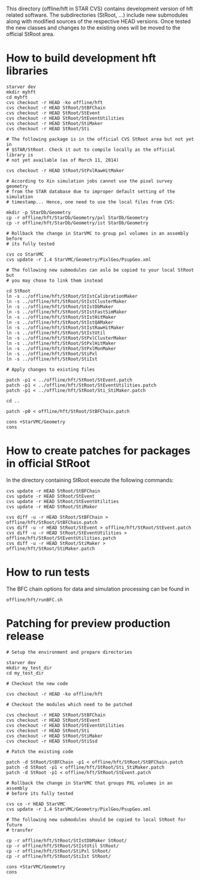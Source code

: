 
This directory (offline/hft in STAR CVS) contains development version of hft
related software. The subdirectories (StRoot, ...) include new
submodules along with modified sources of the respective HEAD versions. Once
tested the new classes and changes to the existing ones will be moved to the
official StRoot area.


How to build development hft libraries
======================================

    starver dev
    mkdir myhft
    cd myhft
    cvs checkout -r HEAD -ko offline/hft
    cvs checkout -r HEAD StRoot/StBFChain
    cvs checkout -r HEAD StRoot/StEvent
    cvs checkout -r HEAD StRoot/StEventUtilities
    cvs checkout -r HEAD StRoot/StiMaker
    cvs checkout -r HEAD StRoot/Sti

    # The following package is in the official CVS StRoot area but not yet in
    # $STAR/StRoot. Check it out to compile locally as the official library is
    # not yet available (as of March 11, 2014)

    cvs checkout -r HEAD StRoot/StPxlRawHitMaker

    # According to Xin simulation jobs cannot use the pixel survey geometry
    # from the STAR database due to improper default setting of the simulation
    # timestamp... Hence, one need to use the local files from CVS:

    mkdir -p StarDb/Geometry
    cp -r offline/hft/StarDb/Geometry/pxl StarDb/Geometry
    cp -r offline/hft/StarDb/Geometry/ist StarDb/Geometry

    # Rollback the change in StarVMC to group pxl volumes in an assembly before
    # its fully tested

    cvs co StarVMC
    cvs update -r 1.4 StarVMC/Geometry/PixlGeo/PsupGeo.xml

    # The following new submodules can aslo be copied to your local StRoot but
    # you may chose to link them instead

    cd StRoot
    ln -s ../offline/hft/StRoot/StIstCalibrationMaker
    ln -s ../offline/hft/StRoot/StIstClusterMaker
    ln -s ../offline/hft/StRoot/StIstDbMaker
    ln -s ../offline/hft/StRoot/StIstFastSimMaker
    ln -s ../offline/hft/StRoot/StIstHitMaker
    ln -s ../offline/hft/StRoot/StIstQAMaker
    ln -s ../offline/hft/StRoot/StIstRawHitMaker
    ln -s ../offline/hft/StRoot/StIstUtil
    ln -s ../offline/hft/StRoot/StPxlClusterMaker
    ln -s ../offline/hft/StRoot/StPxlHitMaker
    ln -s ../offline/hft/StRoot/StPxlMonMaker
    ln -s ../offline/hft/StRoot/StiPxl
    ln -s ../offline/hft/StRoot/StiIst

    # Apply changes to existing files

    patch -p1 < ../offline/hft/StRoot/StEvent.patch
    patch -p1 < ../offline/hft/StRoot/StEventUtilities.patch
    patch -p1 < ../offline/hft/StRoot/Sti_StiMaker.patch

    cd ..

    patch -p0 < offline/hft/StRoot/StBFChain.patch

    cons +StarVMC/Geometry
    cons


How to create patches for packages in official StRoot
=====================================================

In the directory containing StRoot execute the following commands:

    cvs update -r HEAD StRoot/StBFChain
    cvs update -r HEAD StRoot/StEvent
    cvs update -r HEAD StRoot/StEventUtilities
    cvs update -r HEAD StRoot/StiMaker

    cvs diff -u -r HEAD StRoot/StBFChain > offline/hft/StRoot/StBFChain.patch
    cvs diff -u -r HEAD StRoot/StEvent > offline/hft/StRoot/StEvent.patch
    cvs diff -u -r HEAD StRoot/StEventUtilities > offline/hft/StRoot/StEventUtilities.patch
    cvs diff -u -r HEAD StRoot/StiMaker > offline/hft/StRoot/StiMaker.patch


How to run tests
================

The BFC chain options for data and simulation processing can be found in

    offline/hft/runBFC.sh


Patching for preview production release
=======================================

    # Setup the environment and prepare directories

    starver dev
    mkdir my_test_dir
    cd my_test_dir

    # Checkout the new code

    cvs checkout -r HEAD -ko offline/hft

    # Checkout the modules which need to be patched

    cvs checkout -r HEAD StRoot/StBFChain
    cvs checkout -r HEAD StRoot/StEvent
    cvs checkout -r HEAD StRoot/StEventUtilities
    cvs checkout -r HEAD StRoot/Sti
    cvs checkout -r HEAD StRoot/StiMaker
    cvs checkout -r HEAD StRoot/StiSsd

    # Patch the existing code

    patch -d StRoot/StBFChain -p1 < offline/hft/StRoot/StBFChain.patch
    patch -d StRoot -p1 < offline/hft/StRoot/Sti_StiMaker.patch
    patch -d StRoot -p1 < offline/hft/StRoot/StEvent.patch

    # Rollback the change in StarVMC that groups PXL volumes in an assembly
    # before its fully tested

    cvs co -r HEAD StarVMC
    cvs update -r 1.4 StarVMC/Geometry/PixlGeo/PsupGeo.xml

    # The following new submodules should be copied to local StRoot for future
    # transfer

    cp -r offline/hft/StRoot/StIstDbMaker StRoot/
    cp -r offline/hft/StRoot/StIstUtil StRoot/
    cp -r offline/hft/StRoot/StiPxl StRoot/
    cp -r offline/hft/StRoot/StiIst StRoot/

    cons +StarVMC/Geometry
    cons
